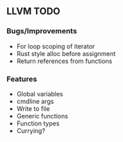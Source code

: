 ## LLVM TODO

### Bugs/Improvements

- For loop scoping of iterator
- Rust style alloc before assignment
- Return references from functions

### Features

- Global variables
- cmdline args
- Write to file
- Generic functions
- Function types
- Currying?